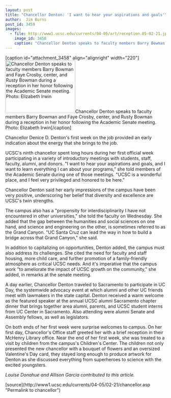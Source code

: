 ```yaml
---
layout: post
title: "Chancellor Denton: 'I want to hear your aspirations and goals'"
author:  Jim Burns
post_id: 3459
images:
  - file: http://www1.ucsc.edu/currents/04-05/art/reception.05-02-21.jpg
    image_id: 3458
    caption: "Chancellor Denton speaks to faculty members Barry Bowman and Faye Crosby, center, and Rusty Bowman during a reception in her honor following the Academic Senate meeting. Photo: Elizabeth Irwin"
---
```


[caption id="attachment_3458" align="alignright" width="220"]<a href="http://localhost/mysite/wp-content/uploads/2005/02/reception.05-02-21.jpg"><img class="size-full wp-image-3458" src="http://localhost/mysite/wp-content/uploads/2005/02/reception.05-02-21.jpg" alt="Chancellor Denton speaks to faculty members Barry Bowman and Faye Crosby, center, and Rusty Bowman during a reception in her honor following the Academic Senate meeting. Photo: Elizabeth Irwin" width="220" height="165" /></a>Chancellor Denton speaks to faculty members Barry Bowman and Faye Crosby, center, and Rusty Bowman during a reception in her honor following the Academic Senate meeting. Photo: Elizabeth Irwin[/caption]
<a name="content" id="content"></a>
<p>
  Chancellor Denice D. Denton's first week on the job provided an early indication about the energy that she brings to the job.
</p>
<p>
  UCSC's ninth chancellor spent long hours during her first official week participating in a variety of introductory meetings with students, staff, faculty, alumni, and donors. "I want to hear your aspirations and goals, and I want to learn everything I can about your programs," she told members of the Academic Senate during one of those meetings. "UCSC is a wonderful place, and I feel very privileged and honored to be here."
</p>
<p>
  Chancellor Denton said her early impressions of the campus have been very positive, underscoring her belief that diversity and excellence are UCSC's twin strengths.
</p>
<p>
  The campus also has a "propensity for interdisciplinarity I have not encountered in other universities," she told the faculty on Wednesday. She added that the gap between the humanities and social sciences on one hand, and science and engineering on the other, is sometimes referred to as the Grand Canyon. "UC Santa Cruz can lead the way in how to build a bridge across that Grand Canyon," she said.
</p>
<p>
  In addition to capitalizing on opportunities, Denton added, the campus must also address its challenges. She cited the need for faculty and staff housing, more child care, and further promotion of a family-friendly atmosphere as critical UCSC needs. And it's imperative that the campus work "to ameliorate the impact of UCSC growth on the community," she added, in remarks at the senate meeting.
</p>
<p>
  A day earlier, Chancellor Denton traveled to Sacramento to participate in UC Day, the systemwide advocacy event at which alumni and other UC friends meet with lawmakers in the state capital. Denton received a warm welcome as the featured speaker at the annual UCSC alumni Sacramento chapter dinner that brings together area alumni, parents, and UCSC student interns from UC Center in Sacramento. Also attending were alumni Senate and Assembly fellows, as well as legislators.
</p>
<p>
  On both ends of her first week were surprise welcomes to campus. On her first day, Chancellor's Office staff greeted her with a brief reception in their McHenry Library office. Near the end of her first week, she was treated to a visit by children from the campus's Children's Center. The children not only presented the new chancellor with a bouquet of flowers and an oversized Valentine's Day card, they stayed long enough to produce artwork for Denton as she discussed everything from superheroes to science with the excited youngsters.<br>
</p>
<p>
  <i>Louise Donahue and Allison Garcia contributed to this article.</i>
</p>
[source](http://www1.ucsc.edu/currents/04-05/02-21/chancellor.asp "Permalink to chancellor")
